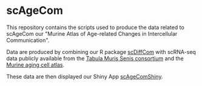 # scAgeCom 

This repository contains the scripts used to produce the data related to scAgeCom
our "Murine Atlas of Age-related Changes in Intercellular Communication".

Data are produced by combining our R package
[scDiffCom]("https://github.com/CyrilLagger/scDiffCom")
with scRNA-seq data publicly available from the
[Tabula Muris Senis consortium](https://tabula-muris-senis.ds.czbiohub.org/)
and the
[Murine aging cell atlas](https://mca.research.calicolabs.com/).

These data are then displayed our Shiny App
[scAgeComShiny](https://github.com/CyrilLagger/scAgeComShiny).
